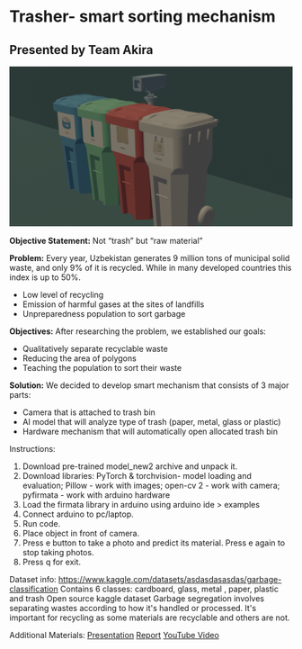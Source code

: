 # Trasher- smart sorting mechanism 

## Presented by Team Akira
![](https://github.com/NodiraTillayeva/AKIRA-Trasher/blob/main/model.png)

**Objective Statement:**
Not “trash” but “raw material” 

**Problem:**
Every year, Uzbekistan generates 9 million tons of municipal solid 
waste, and only 9% of it is recycled. While in many developed countries 
this index is up to 50%. 

* Low level of recycling 
* Emission of harmful gases at the sites of landfills 
* Unpreparedness population to sort garbage 

**Objectives:**
 After researching the problem, we established our goals: 
* Qualitatively separate recyclable waste 
* Reducing the area of polygons 
* Teaching the population to sort their waste

**Solution:**
We decided to develop smart mechanism that consists of 3 major parts: 
* Camera that is attached to trash bin 
* AI model that will analyze type of trash (paper, metal, glass or 
plastic) 
* Hardware mechanism that will automatically open allocated trash 
bin

Instructions:
1. Download pre-trained model_new2 archive and unpack it.
2. Download libraries: PyTorch & torchvision- model loading and evaluation; Pillow - work with images; open-cv 2 - work with camera; pyfirmata - work with arduino hardware
3. Load the firmata library in arduino using arduino ide > examples
4. Connect arduino to pc/laptop.
5. Run code.
6. Place object in front of camera.
7. Press e button to take a photo and predict its material. Press e again to stop taking photos.
8. Press q for exit.

Dataset info:
https://www.kaggle.com/datasets/asdasdasasdas/garbage-classification
Contains 6 classes: cardboard, glass, metal , paper, plastic and trash
Open source kaggle dataset
Garbage segregation involves separating wastes according to how it's handled or processed. It's important for recycling as some materials are recyclable and others are not.

Additional Materials: 
[Presentation]()
[Report]()
[YouTube Video](https://youtu.be/xzYkIli7oVY)
